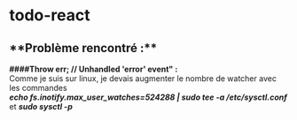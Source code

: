 # todo-react

<h2>**Problème rencontré :**</h2>

**####Throw err; // Unhandled 'error' event" :**<br> Comme je suis sur linux, je devais augmenter le nombre de watcher avec les commandes <br> ***echo fs.inotify.max_user_watches=524288 | sudo tee -a /etc/sysctl.conf*** et ***sudo sysctl -p***
